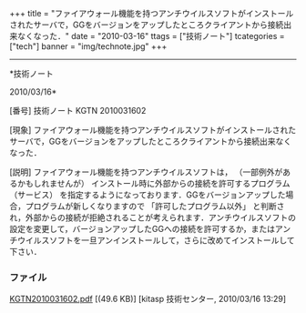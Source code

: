 ﻿+++
title = "ファイアウォール機能を持つアンチウイルスソフトがインストールされたサーバで，GGをバージョンをアップしたところクライアントから接続出来なくなった．"
date = "2010-03-16"
ttags = ["技術ノート"]
tcategories = ["tech"]
banner = "img/technote.jpg"
+++

-----------------------------------------------------------------------------------------------------------------------------

*技術ノート

2010/03/16*


[番号]
技術ノート KGTN 2010031602

[現象]
ファイアウォール機能を持つアンチウイルスソフトがインストールされたサーバで，GGをバージョンをアップしたところクライアントから接続出来なくなった．

[説明]
ファイアウォール機能を持つアンチウイルスソフトは，
（一部例外があるかもしれませんが）
インストール時に外部からの接続を許可するプログラム （サービス）
を指定するようになっております．GGをバージョンアップした場合，プログラムが新しくなりますので
「許可したプログラム以外」
と判断され，外部からの接続が拒絶されることが考えられます．アンチウイルスソフトの設定を変更して，バージョンアップしたGGへの接続を許可するか，またはアンチウイルスソフトを一旦アンインストールして，さらに改めてインストールして下さい．


### ファイル

 
 


[KGTN2010031602.pdf](http://techreport.kitasp.net/attachments/download/97/KGTN2010031602.pdf)
 [(49.6 KB)] [kitasp 技術センター, 2010/03/16
13:29]


 


 

